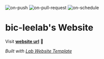 
  ![on-push](../../actions/workflows/on-push.yaml/badge.svg)
  ![on-pull-request](../../actions/workflows/on-pull-request.yaml/badge.svg)
  ![on-schedule](../../actions/workflows/on-schedule.yaml/badge.svg)

  # bic-leelab's Website

  Visit **[website url](#)** 🚀

  _Built with [Lab Website Template](https://greene-lab.gitbook.io/lab-website-template-docs)_

